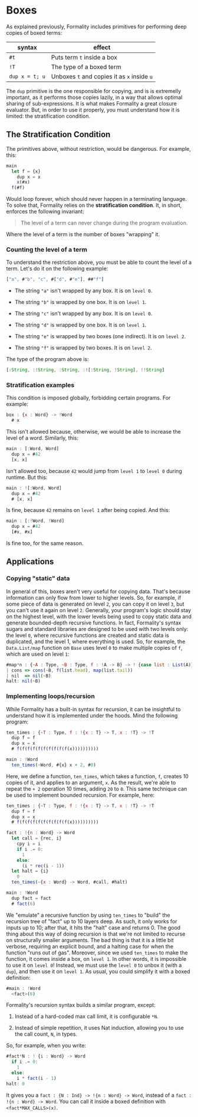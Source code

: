# Boxes

As explained previously, Formality includes primitives for performing deep copies of boxed terms:

syntax | effect
--- | ---
`#t` | Puts term `t` inside a box
`!T` | The type of a boxed term
`dup x = t; u` | Unboxes `t` and copies it as `x` inside `u`

The `dup` primitive is the one responsible for copying, and is is extremelly important, as it performs those copies lazily, in a way that allows optimal sharing of sub-expressions. It is what makes Formality a great closure evaluator. But, in order to use it properly, you must understand how it is limited: the stratification condition.

## The Stratification Condition

The primitives above, without restriction, would be dangerous. For example, this:

```javascript
main
  let f = {x}
    dup x = x
    x(#x)
  f(#f)
```

Would loop forever, which should never happen in a terminating language. To solve that, Formality relies on the **stratification condition**. It, in short, enforces the following invariant:

> The level of a term can never change during the program evaluation.

Where the level of a term is the number of boxes "wrapping" it.

### Counting the level of a term

To understand the restriction above, you must be able to count the level of a term. Let's do it on the following example:

```javascript
["a", #"b", "c", #["d", #"e"], ##"f"]
```

- The string `"a"` isn't wrapped by any box. It is on `level 0`.

- The string `"b"` is wrapped by one box. It is on `level 1`.

- The string `"c"` isn't wrapped by any box. It is on `level 0`.

- The string `"d"` is wrapped by one box. It is on `level 1`.

- The string `"e"` is wrapped by two boxes (one indirect). It is on `level 2`. 

- The string `"f"` is wrapped by two boxes. It is on `level 2`. 

The type of the program above is:

```javascript
[:String, :!String, :String, :![:String, !String], !!String]
```

### Stratification examples

This condition is imposed globally, forbidding certain programs. For example:

```javascript
box : {x : Word} -> !Word 
  # x
```

This isn't allowed because, otherwise, we would be able to increase the level of a word. Similarly, this:

```javascript
main : [:Word, Word]
  dup x = #42
  [x, x]
```

Isn't allowed too, because `42` would jump from `level 1` to `level 0` during runtime. But this:

```javascript
main : ![:Word, Word]
  dup x = #42
  # [x, x]
```

Is fine, because `42` remains on `level 1` after being copied. And this:

```javascript
main : [:!Word, !Word]
  dup x = #42
  [#x, #x]
```

Is fine too, for the same reason.

## Applications

### Copying "static" data

In general of this, boxes aren't very useful for copying data. That's because information can only flow from lower to higher levels. So, for example, if some piece of data is generated on level `2`, you can copy it on level `3`, but you can't use it again on level `2`. Generally, your program's logic should stay on the highest level, with the lower levels being used to copy static data and generate bounded-depth recursive functions. In fact, Formality's syntax sugars and standard libraries are designed to be used with two levels only: the level `0`, where recursive functions are created and static data is duplicated, and the level 1, where everything is used. So, for example, the `Data.List/map` function on `Base` uses level `0` to make multiple copies of `f`, which are used on level `1`:

```javascript
#map*n : {~A : Type, ~B : Type, f : !A -> B} -> ! {case list : List(A)} -> List(B)
| cons => cons(~B, f(list.head), map(list.tail))
| nil  => nil(~B)
halt: nil(~B)
```

### Implementing loops/recursion

While Formality has a built-in syntax for recursion, it can be insightful to understand how it is implemented under the hoods. Mind the following program:

```javascript
ten_times : {~T : Type, f : !{x : T} -> T, x : !T} -> !T
  dup f = f
  dup x = x
  # f(f(f(f(f(f(f(f(f(f(x))))))))))

main : !Word
  ten_times(~Word, #{x} x + 2, #0)
```

Here, we define a function, `ten_times`, which takes a function, `f`, creates 10 copies of it, and applies to an argument, `x`. As the result, we're able to repeat the `+ 2` operation 10 times, adding `20` to `0`. This same technique can be used to implement bounded recursion. For example, here:

```javascript
ten_times : {~T : Type, f : !{x : T} -> T, x : !T} -> !T
  dup f = f
  dup x = x
  # f(f(f(f(f(f(f(f(f(f(x))))))))))

fact : !{n : Word} -> Word
  let call = {rec, i}
    cpy i = i
    if i .= 0:
      1
    else:
      (i * rec(i - 1))
  let halt = {i}
    0
  ten_times(~{x : Word} -> Word, #call, #halt)

main : !Word
  dup fact = fact
  # fact(6)
```

We "emulate" a recursive function by using `ten_times` to "build" the recursion tree of "fact" up to 10 layers deep. As such, it only works for inputs up to 10; after that, it hits the "halt" case and returns 0. The good thing about this way of doing recursion is that we're not limited to recurse on structurally smaller arguments. The bad thing is that it is a little bit verbose, requiring an explicit bound, and a halting case for when the function "runs out of gas". Moreover, since we used `ten_times` to make the function, it comes inside a box, on `level 1`. In other words, it is impossible to use it on `level 0`! Instead, we must use the `level 0` to unbox it (with a `dup`), and then use it on `level 1`. As usual, you could simplify it with a boxed definition:

```javascript
#main : !Word
  <fact>(6)
```

Formality's recursion syntax builds a similar program, except: 

1. Instead of a hard-coded max call limit, it is configurable `*N`.

2. Instead of simple repetition, it uses Nat induction, allowing you to use the call count, `N`, in types.

So, for example, when you write:

```javascript
#fact*N : ! {i : Word} -> Word
  if i .= 0:
    1
  else:
    i * fact(i - 1)
halt: 0
```

It gives you a `fact : {N : Ind} -> !{n : Word} -> Word`, instead of a `fact : !{n : Word} -> Word`. You can call it inside a boxed definition with `<fact*MAX_CALLS>(x)`.
